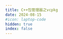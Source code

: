 ```yaml
---
title: C++包管理器之vcpkg
date: 2024-08-15
#icon: laptop-code
hidden: true
index: false
---
```


<Catalog />
